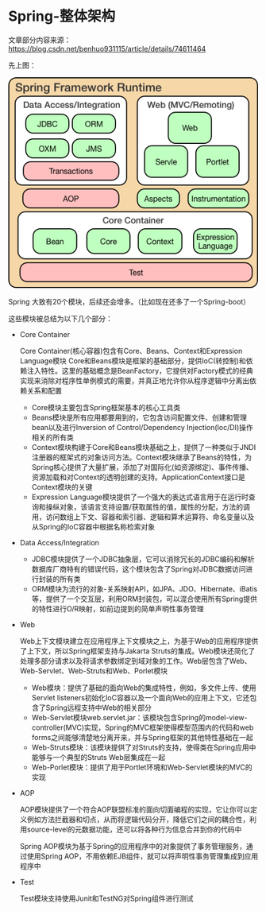 # Spring-整体架构

文章部分内容来源：https://blog.csdn.net/benhuo931115/article/details/74611464

先上图：

![](images/img1.png)

Spring 大致有20个模块，后续还会增多。（比如现在还多了一个Spring-boot）

这些模块被总结为以下几个部分：

- Core Container

  Core Container(核心容器)包含有Core、Beans、Context和Expression Language模块 
  Core和Beans模块是框架的基础部分，提供IoC(转控制)和依赖注入特性。这里的基础概念是BeanFactory，它提供对Factory模式的经典实现来消除对程序性单例模式的需要，并真正地允许你从程序逻辑中分离出依赖关系和配置

  - Core模块主要包含Spring框架基本的核心工具类
  - Beans模块是所有应用都要用到的，它包含访问配置文件、创建和管理bean以及进行Inversion of Control/Dependency Injection(Ioc/DI)操作相关的所有类
  - Context模块构建于Core和Beans模块基础之上，提供了一种类似于JNDI注册器的框架式的对象访问方法。Context模块继承了Beans的特性，为Spring核心提供了大量扩展，添加了对国际化(如资源绑定)、事件传播、资源加载和对Context的透明创建的支持。ApplicationContext接口是Context模块的关键
  - Expression Language模块提供了一个强大的表达式语言用于在运行时查询和操纵对象，该语言支持设置/获取属性的值，属性的分配，方法的调用，访问数组上下文、容器和索引器、逻辑和算术运算符、命名变量以及从Spring的IoC容器中根据名称检索对象

- Data Access/Integration

  - JDBC模块提供了一个JDBC抽象层，它可以消除冗长的JDBC编码和解析数据库厂商特有的错误代码，这个模块包含了Spring对JDBC数据访问进行封装的所有类
  - ORM模块为流行的对象-关系映射API，如JPA、JDO、Hibernate、iBatis等，提供了一个交互层，利用ORM封装包，可以混合使用所有Spring提供的特性进行O/R映射，如前边提到的简单声明性事务管理

- Web

  Web上下文模块建立在应用程序上下文模块之上，为基于Web的应用程序提供了上下文，所以Spring框架支持与Jakarta Struts的集成。Web模块还简化了处理多部分请求以及将请求参数绑定到域对象的工作。Web层包含了Web、Web-Servlet、Web-Struts和Web、Porlet模块

  - Web模块：提供了基础的面向Web的集成特性，例如，多文件上传、使用Servlet listeners初始化IoC容器以及一个面向Web的应用上下文，它还包含了Spring远程支持中Web的相关部分
  - Web-Servlet模块web.servlet.jar：该模块包含Spring的model-view-controller(MVC)实现，Spring的MVC框架使得模型范围内的代码和web forms之间能够清楚地分离开来，并与Spring框架的其他特性基础在一起
  - Web-Struts模块：该模块提供了对Struts的支持，使得类在Spring应用中能够与一个典型的Struts Web层集成在一起
  - Web-Porlet模块：提供了用于Portlet环境和Web-Servlet模块的MVC的实现

- AOP

  AOP模块提供了一个符合AOP联盟标准的面向切面编程的实现，它让你可以定义例如方法拦截器和切点，从而将逻辑代码分开，降低它们之间的耦合性，利用source-level的元数据功能，还可以将各种行为信息合并到你的代码中

  Spring AOP模块为基于Spring的应用程序中的对象提供了事务管理服务，通过使用Spring AOP，不用依赖EJB组件，就可以将声明性事务管理集成到应用程序中

- Test

  Test模块支持使用Junit和TestNG对Spring组件进行测试